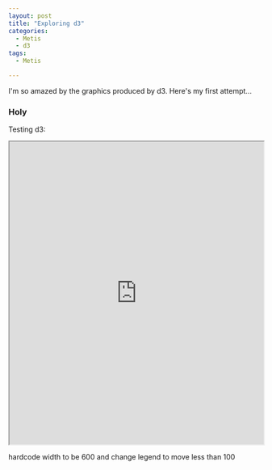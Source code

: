 ```yaml
---
layout: post
title: "Exploring d3"
categories:
  - Metis
  - d3
tags:
  - Metis

---
```

I'm so amazed by the graphics produced by d3. Here's my first attempt...

### Holy
Testing d3:

<iframe src="https://rawgit.com/liltong97/1d5fbba13346bfba0d57733941731bc0/raw/b831ab127c816604dd7aa36472a9391977647b03/index.html" width="100%" height ="600px" marginwidth="0" marginheight="0" scrolling="no" class="d3_map"></iframe>

hardcode width to be 600 and change legend to move less than 100


